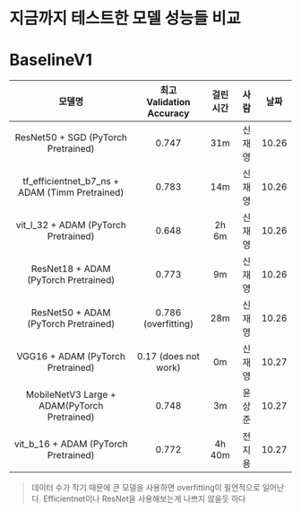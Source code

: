 # 지금까지 테스트한 모델 성능들 비교

# BaselineV1

|                     모델명                     | 최고 Validation Accuracy | 걸린 시간 |  사람  | 날짜  |
| :--------------------------------------------: | :----------------------: | :-------: | :----: | :---: |
|      ResNet50 + SGD (PyTorch Pretrained)       |          0.747           |    31m    | 신재영 | 10.26 |
| tf_efficientnet_b7_ns + ADAM (Timm Pretrained) |          0.783           |    14m    | 신재영 | 10.26 |
|      vit_l_32 + ADAM (PyTorch Pretrained)      |          0.648           |   2h 6m   | 신재영 | 10.26 |
|     ResNet18 + ADAM  (PyTorch Pretrained)      |          0.773           |    9m     | 신재영 | 10.26 |
|     ResNet50 + ADAM  (PyTorch Pretrained)      |   0.786 (overfitting)    |    28m    | 신재영 | 10.26 |
|       VGG16 + ADAM (PyTorch Pretrained)        |   0.17 (does not work)   |    0m     | 신재영 | 10.27 |
|  MobileNetV3 Large + ADAM(PyTorch Pretrained)  |         0.748            |    3m     | 윤상준 | 10.27 |
|      vit_b_16 + ADAM (PyTorch Pretrained)      |         0.772            |  4h 40m   | 전지용 | 10.27 |
> 데이터 수가 작기 때문에 큰 모델을 사용하면 overfitting이 필연적으로 일어난다. Efficientnet이나 ResNet을 사용해보는게 나쁘지 않을듯 하다
